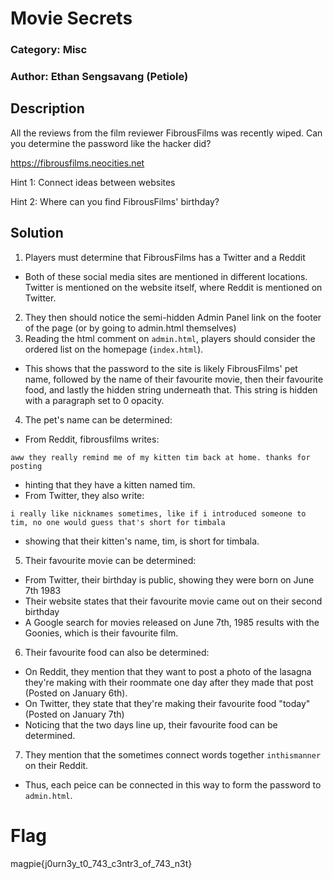 # Movie Secrets
### Category: Misc
### Author: Ethan Sengsavang (Petiole)

## Description
All the reviews from the film reviewer FibrousFilms was recently wiped.
Can you determine the password like the hacker did?

https://fibrousfilms.neocities.net

Hint 1: Connect ideas between websites

Hint 2: Where can you find FibrousFilms' birthday?

## Solution
1. Players must determine that FibrousFilms has a Twitter and a Reddit
 * Both of these social media sites are mentioned in different locations.
Twitter is mentioned on the website itself, where Reddit is mentioned on Twitter.
2. They then should notice the semi-hidden Admin Panel link on the footer
of the page (or by going to admin.html themselves)
3. Reading the html comment on `admin.html`, players should consider the
ordered list on the homepage (`index.html`).
 * This shows that the password to the site is likely FibrousFilms' 
pet name, followed by the name of their favourite movie, then their
favourite food, and lastly the hidden string underneath that. This string
is hidden with a paragraph set to 0 opacity.
4. The pet's name can be determined:
 * From Reddit, fibrousfilms writes:

`aww they really remind me of my kitten tim back at home. thanks for posting`
 * hinting that they have a kitten named tim.
 * From Twitter, they also write:

`i really like nicknames sometimes, like if i introduced someone to tim, no one would guess that's short for timbala`
 * showing that their kitten's name, tim, is short for timbala.
5. Their favourite movie can be determined:
 * From Twitter, their birthday is public, showing they were born on June 7th 1983
 * Their website states that their favourite movie came out on their second birthday
 * A Google search for movies released on June 7th, 1985 results with the 
Goonies, which is their favourite film.
6. Their favourite food can also be determined:
 * On Reddit, they mention that they want to post a photo of the lasagna they're
making with their roommate one day after they made that post (Posted on 
January 6th).
 * On Twitter, they state that they're making their favourite food "today"
(Posted on January 7th)
 * Noticing that the two days line up, their favourite food can be determined.
7. They mention that the sometimes connect words together `inthismanner` on
their Reddit.
 * Thus, each peice can be connected in this way to form the password to 
`admin.html`.

# Flag
magpie{j0urn3y\_t0\_743\_c3ntr3\_of\_743\_n3t}
